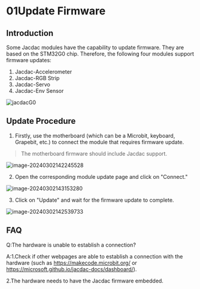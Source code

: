 # 01Update Firmware

## Introduction

Some Jacdac modules have the capability to update firmware. They are based on the STM32G0 chip. Therefore, the following four modules support firmware updates:

1. Jacdac-Accelerometer
2. Jacdac-RGB Strip
3. Jacdac-Servo
4. Jacdac-Env Sensor

![jacdacG0](https://learn.kittenbot.cn/2024md_pic/202402271847277.png)



## Update Procedure

1. Firstly, use the motherboard (which can be a Microbit, keyboard, Grapebit, etc.) to connect the module that requires firmware update.

> The motherboard firmware should include Jacdac support.

![image-20240302142245528](https://learn.kittenbot.cn/2024md_pic/202403021422688.png)

2. Open the corresponding module update page and click on "Connect."

![image-20240302143153280](https://learn.kittenbot.cn/2024md_pic/202403021431324.png)

3. Click on "Update" and wait for the firmware update to complete.

![image-20240302142539733](https://learn.kittenbot.cn/2024md_pic/202403021425793.png)



## FAQ

Q:The hardware is unable to establish a connection?

A:1.Check if other webpages are able to establish a connection with the hardware (such as https://makecode.microbit.org/ or https://microsoft.github.io/jacdac-docs/dashboard/).

  2.The hardware needs to have the Jacdac firmware embedded.
